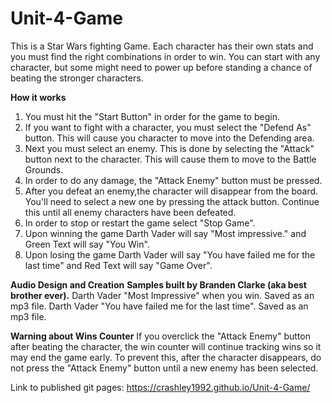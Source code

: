 # Unit-4-Game
This is a Star Wars fighting Game. Each character has their own stats and you must find the right combinations in order to win. You can start with any character, but some might need to power up before standing a chance of beating the stronger characters. 

**How it works**
1. You must hit the "Start Button" in order for the game to begin.
2. If you want to fight with a character, you must select the "Defend As" button. This will cause you character to move into the Defending area.
3. Next you must select an enemy. This is done by selecting the "Attack" button next to the character. This will cause them to move to the Battle Grounds. 
4. In order to do any damage, the "Attack Enemy" button must be pressed.
5. After you defeat an enemy,the character will disappear from the board. You'll need to select a new one by pressing the attack button. Continue this until all enemy characters have been defeated.
6. In order to stop or restart the game select "Stop Game".
7. Upon winning the game Darth Vader will say "Most impressive." and Green Text will say "You Win".
8. Upon losing the game Darth Vader will say "You have failed me for the last time" and Red Text will say "Game Over".

**Audio Design and Creation**
**Samples built by Branden Clarke (aka best brother ever).**
Darth Vader "Most Impressive" when you win. Saved as an mp3 file.
Darth Vader "You have failed me for the last time". Saved as an mp3 file.

**Warning about Wins Counter**
If you overclick the "Attack Enemy" button after beating the character, the win counter will continue tracking wins so it may end the game early. To prevent this, after the character disappears, do not press the "Attack Enemy" button until a new enemy has been selected. 

Link to published git pages: https://crashley1992.github.io/Unit-4-Game/
